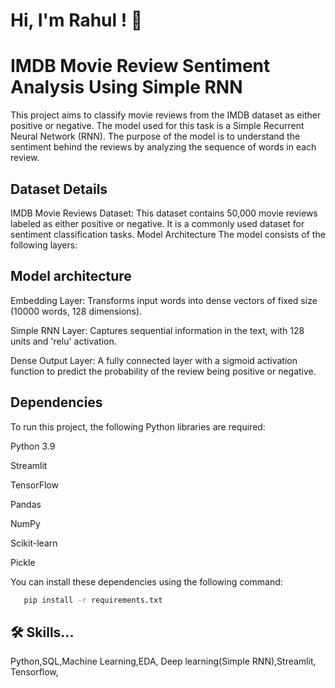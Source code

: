 # Hi, I'm Rahul ! 👋


# IMDB Movie Review Sentiment Analysis Using Simple RNN

This project aims to classify movie reviews from the IMDB dataset as either positive or negative. The model used for this task is a Simple Recurrent Neural Network (RNN). The purpose of the model is to understand the sentiment behind the reviews by analyzing the sequence of words in each review.

## Dataset Details
IMDB Movie Reviews Dataset: This dataset contains 50,000 movie reviews labeled as either positive or negative. It is a commonly used dataset for sentiment classification tasks.
Model Architecture
The model consists of the following layers:
## Model architecture
Embedding Layer: Transforms input words into dense vectors of fixed size (10000 words, 128 dimensions).

Simple RNN Layer: Captures sequential information in the text, with 128 units and 'relu' activation.

Dense Output Layer: A fully connected layer with a sigmoid activation function to predict the probability of the review being positive or negative.
## Dependencies
To run this project, the following Python libraries are required:

Python 3.9

Streamlit

TensorFlow

Pandas

NumPy

Scikit-learn

Pickle

You can install these dependencies using the following command:
```bash
   pip install -r requirements.txt
```
## 🛠 Skills...

Python,SQL,Machine Learning,EDA, Deep learning(Simple RNN),Streamlit, Tensorflow, 
